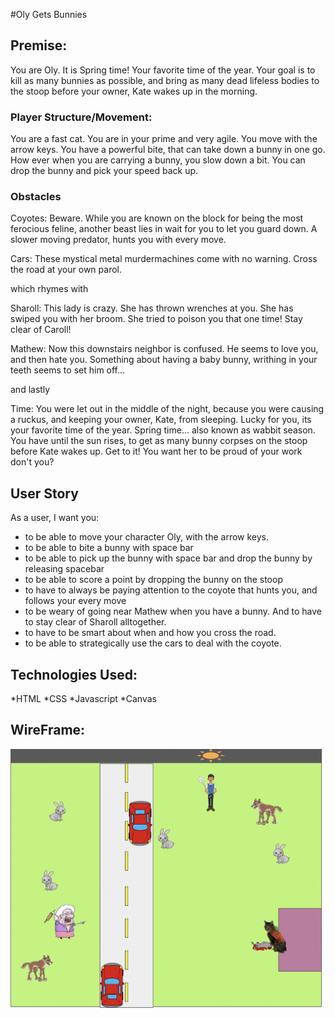 #Oly Gets Bunnies

## Premise: 

You are Oly. It is Spring time! Your favorite time of the year. Your goal is to kill as many bunnies as possible, and bring as many dead lifeless bodies to the stoop before your owner, Kate wakes up in the morning.

### Player Structure/Movement: 

You are a fast cat. You are in your prime and very agile. 
You move with the arrow keys. 
You have a powerful bite, that can take down a bunny in one go. 
How ever when you are carrying a bunny, you slow down a bit. 
You can drop the bunny and pick your speed back up. 

### Obstacles

Coyotes:
Beware. While you are known on the block for being the most ferocious feline, another beast lies in wait for you to let you guard down. A slower moving predator, hunts you with every move. 

Cars:
These mystical metal murdermachines come with no warning. Cross the road at your own parol. 

which rhymes with

Sharoll: 
This lady is crazy. She has thrown wrenches at you. She has swiped you with her broom. She tried to poison you that one time! Stay clear of Caroll! 

Mathew:
Now this downstairs neighbor is confused. He seems to love you, and then hate you. Something about having a baby bunny, writhing in your teeth seems to set him off... 

and lastly 

Time:
You were let out in the middle of the night, because you were causing a ruckus, and keeping your owner, Kate, from sleeping. 
Lucky for you, its your favorite time of the year. Spring time... also known as wabbit season. You have until the sun rises, to get as many bunny corpses on the stoop before Kate wakes up. Get to it! You want her to be proud of your work don't you?

## User Story
As a user, I want you: 

* to be able to move your character Oly, with the arrow keys. 
* to be able to bite a bunny with space bar
* to be able to pick up the bunny with space bar and drop the bunny by releasing spacebar
* to be able to score a point by dropping the bunny on the stoop
* to have to always be paying attention to the coyote that hunts you, and follows your every move
* to be weary of going near Mathew when you have a bunny. And to have to stay clear of Sharoll alltogether. 
* to have to be smart about when and how you cross the road. 
* to be able to strategically use the cars to deal with the coyote. 

## Technologies Used: 
*HTML
*CSS
*Javascript
*Canvas

## WireFrame: 
![WireFrame](img/WireFrame.png)